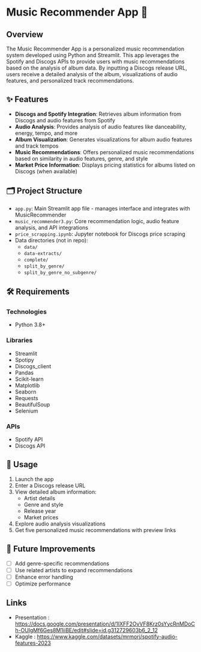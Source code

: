 # Music Recommender App 🎵

## Overview
The Music Recommender App is a personalized music recommendation system developed using Python and Streamlit. This app leverages the Spotify and Discogs APIs to provide users with music recommendations based on the analysis of album data. By inputting a Discogs release URL, users receive a detailed analysis of the album, visualizations of audio features, and personalized track recommendations.

## ✨ Features
- **Discogs and Spotify Integration**: Retrieves album information from Discogs and audio features from Spotify
- **Audio Analysis**: Provides analysis of audio features like danceability, energy, tempo, and more
- **Album Visualization**: Generates visualizations for album audio features and track tempos
- **Music Recommendations**: Offers personalized music recommendations based on similarity in audio features, genre, and style
- **Market Price Information**: Displays pricing statistics for albums listed on Discogs (when available)

## 🗂 Project Structure
- `app.py`: Main Streamlit app file - manages interface and integrates with MusicRecommender
- `music_recommender3.py`: Core recommendation logic, audio feature analysis, and API integrations
- `price_scrapping.ipynb`: Jupyter notebook for Discogs price scraping
- Data directories (not in repo):
  - `data/`
  - `data-extracts/`
  - `complete/`
  - `split_by_genre/`
  - `split_by_genre_no_subgenre/`

## 🛠 Requirements
### Technologies
- Python 3.8+

### Libraries
- Streamlit
- Spotipy
- Discogs_client
- Pandas
- Scikit-learn
- Matplotlib
- Seaborn
- Requests
- BeautifulSoup
- Selenium

### APIs
- Spotify API
- Discogs API

## 🚀 Usage
1. Launch the app
2. Enter a Discogs release URL
3. View detailed album information:
   - Artist details
   - Genre and style
   - Release year
   - Market prices
4. Explore audio analysis visualizations
5. Get five personalized music recommendations with preview links

## 🔮 Future Improvements
- [ ] Add genre-specific recommendations
- [ ] Use related artists to expand recommendations
- [ ] Enhance error handling
- [ ] Optimize performance

## Links
- Presentation : https://docs.google.com/presentation/d/1IXFF2OvVF8Krz0sYycRnMDoCh-OUlgMf6Ges8M1iiBE/edit#slide=id.g312729603b6_2_12
- Kaggle : https://www.kaggle.com/datasets/mrmorj/spotify-audio-features-2023